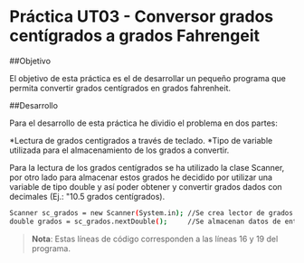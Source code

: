 # Práctica UT03 - Conversor grados centígrados a grados Fahrengeit

##Objetivo

El objetivo de esta práctica es el de desarrollar un pequeño programa que permita convertir grados centígrados en grados fahrenheit.

##Desarrollo

Para el desarrollo de esta práctica he dividio el problema en dos partes:

*Lectura de grados centigrados a través de teclado.
*Tipo de variable utilizada para el almacenamiento de los grados a convertir.

Para la lectura de los grados centígrados se ha utilizado la clase Scanner, por otro lado para almacenar estos grados he decidido por utilizar una variable de tipo double y así poder obtener y convertir grados dados con decimales (Ej.: "10.5 grados centígrados).

```bash
Scanner sc_grados = new Scanner(System.in);	//Se crea lector de grados
double grados = sc_grados.nextDouble();		//Se almacenan datos de entrada en variable "grados"
```

> __Nota__: Estas líneas de código corresponden a las líneas 16 y 19 del programa.



